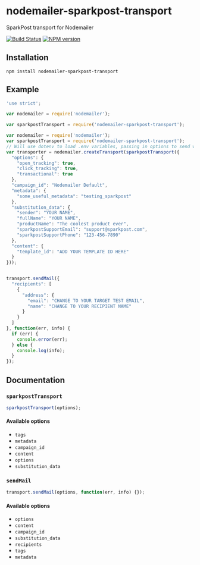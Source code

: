 # nodemailer-sparkpost-transport

SparkPost transport for Nodemailer

[![Build Status](https://travis-ci.org/Sparkpost/nodemailer-sparkpost-transport.svg?branch=sm-readme)](https://travis-ci.org/Sparkpost/nodemailer-sparkpost-transport)
[![NPM version](https://badge.fury.io/js/nodemailer-sparkpost-transport.png)](http://badge.fury.io/js/nodemailer-sparkpost-transport)

## Installation

```
npm install nodemailer-sparkpost-transport
```

## Example

```javascript
'use strict';

var nodemailer = require('nodemailer');

var sparkpostTransport = require('nodemailer-sparkpost-transport');

var nodemailer = require('nodemailer');
var sparkpostTransport = require('nodemailer-sparkpost-transport');
// Will use dotenv to load .env variables, passing in options to send with SparkPost
var transporter = nodemailer.createTransport(sparkpostTransport({
  "options": {
    "open_tracking": true,
    "click_tracking": true,
    "transactional": true
  },
  "campaign_id": "Nodemailer Default",
  "metadata": {
    "some_useful_metadata": "testing_sparkpost"
  },
  "substitution_data": {
    "sender": "YOUR NAME",
    "fullName": "YOUR NAME",
    "productName": "The coolest product ever",
    "sparkpostSupportEmail": "support@sparkpost.com",
    "sparkpostSupportPhone": "123-456-7890"
  },
  "content": {
    "template_id": "ADD YOUR TEMPLATE ID HERE"
  }
}));


transport.sendMail({
  "recipients": [
    {
      "address": {
        "email": "CHANGE TO YOUR TARGET TEST EMAIL",
        "name": "CHANGE TO YOUR RECIPIENT NAME"
      }
    }
  ]
}, function(err, info) {
  if (err) {
    console.error(err);
  } else {
    console.log(info);
  }
});
```

## Documentation

### `sparkpostTransport`

```javascript
sparkpostTransport(options);
```

#### Available options

+ `tags`
+ `metadata`
+ `campaign_id`
+ `content`
+ `options`
+ `substitution_data`

### `sendMail`

```javascript
transport.sendMail(options, function(err, info) {});
```

#### Available options

+ `options`
+ `content`
+ `campaign_id`
+ `substitution_data`
+ `recipients`
+ `tags`
+ `metadata`
